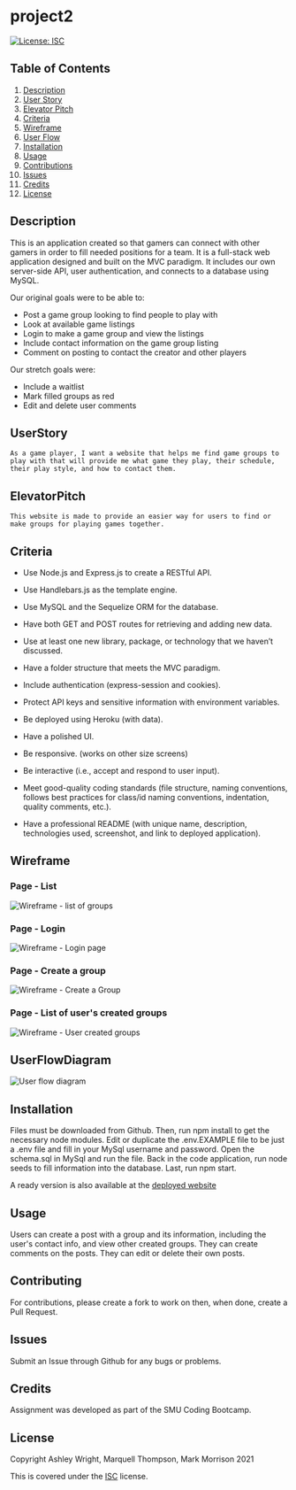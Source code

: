 # project2

[![License: ISC](https://img.shields.io/badge/License-ISC-blue.svg)](https://opensource.org/licenses/ISC)

## Table of Contents

1. [Description](#Description)
2. [User Story](#UserStory)
3. [Elevator Pitch](#ElevatorPitch)
4. [Criteria](#Criteria)
5. [Wireframe](#Wireframe)
6. [User Flow](#UserFlowDiagram)
7. [Installation](#Installation)
8. [Usage](#Usage)
9. [Contributions](#Contributing)
10. [Issues](#Issues)
11. [Credits](#Credits)
12. [License](#License)

## Description

This is an application created so that gamers can connect with other gamers in order to fill needed positions for a team. It is a full-stack web application designed and built on the MVC paradigm. It includes our own server-side API, user authentication, and connects to a database using MySQL.

Our original goals were to be able to:
* Post a game group looking to find people to play with
* Look at available game listings
* Login to make a game group and view the listings
* Include contact information on the game group listing
* Comment on posting to contact the creator and other players

Our stretch goals were:
* Include a waitlist
* Mark filled groups as red
* Edit and delete user comments

## UserStory

    As a game player, I want a website that helps me find game groups to play with that will provide me what game they play, their schedule, their play style, and how to contact them.

## ElevatorPitch

    This website is made to provide an easier way for users to find or make groups for playing games together.

## Criteria

* Use Node.js and Express.js to create a RESTful API.

* Use Handlebars.js as the template engine.

* Use MySQL and the Sequelize ORM for the database.

* Have both GET and POST routes for retrieving and adding new data.

* Use at least one new library, package, or technology that we haven’t discussed.

* Have a folder structure that meets the MVC paradigm.

* Include authentication (express-session and cookies).

* Protect API keys and sensitive information with environment variables.

* Be deployed using Heroku (with data).

* Have a polished UI.

* Be responsive. (works on other size screens)

* Be interactive (i.e., accept and respond to user input).

* Meet good-quality coding standards (file structure, naming conventions, follows best practices for class/id naming conventions, indentation, quality comments, etc.).

* Have a professional README (with unique name, description, technologies used, screenshot, and link to deployed application).

## Wireframe

### Page - List
![Wireframe - list of groups](./public/images/wireframeList.png)

### Page - Login
![Wireframe - Login page](./public/images/wireframeLogin.png)

### Page - Create a group
![Wireframe - Create a Group](./public/images/wireframeCreate.png)

### Page - List of user's created groups
![Wireframe - User created groups](./public/images/wireframeUserGroups.png)

## UserFlowDiagram

![User flow diagram](./public/images/userFlow.png)

## Installation

Files must be downloaded from Github. Then, run npm install to get the necessary node modules. Edit or duplicate the .env.EXAMPLE file to be just a .env file and fill in your MySql username and password. Open the schema.sql in MySql and run the file. Back in the code application, run node seeds to fill information into the database. Last, run npm start.

A ready version is also available at the [deployed website](https://gamer-groups.herokuapp.com/)

## Usage

Users can create a post with a group and its information, including the user's contact info, and view other created groups. They can create comments on the posts. They can edit or delete their own posts.

## Contributing

For contributions, please create a fork to work on then, when done, create a Pull Request.

## Issues

Submit an Issue through Github for any bugs or problems.

## Credits

Assignment was developed as part of the SMU Coding Bootcamp.

## License

Copyright Ashley Wright, Marquell Thompson, Mark Morrison 2021

This is covered under the <a href='https://opensource.org/licenses/ISC'>ISC</a> license.